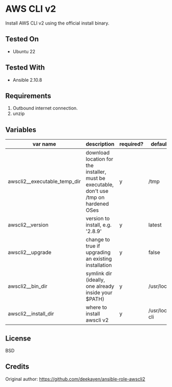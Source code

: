AWS CLI v2
=========

Install AWS CLI v2 using the official install binary.

Tested On
------------
* Ubuntu 22

Tested With
-----------
* Ansible 2.10.8

Requirements
------------
1. Outbound internet connection.
2. unzip 

Variables
--------------

| var name | description | required? | default value |
| ---      | ---   | --- | --- |
| awscli2__executable_temp_dir | download location for the installer, must be executable, don't use /tmp on hardened OSes| y | /tmp |
| awscli2__version | version to install, e.g. '2.8.9' | y | latest |
| awscli2__upgrade | change to true if upgrading an existing installation | y | false |
| awscli2__bin_dir | symlink dir (ideally, one already inside your $PATH) | y | /usr/local/bin | 
| awscli2__install_dir | where to install awscli v2 | y | /usr/local/aws-cli |


License
-------

BSD

Credits
------------------
Original author: https://github.com/deekayen/ansible-role-awscli2

